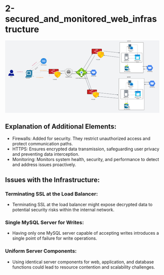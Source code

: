 # 2-secured_and_monitored_web_infrastructure

![](https://github.com/ElGaharbiAyoub/alx-system_engineering-devops/blob/master/0x09-web_infrastructure_design/2-secured_and_monitored_web_infrastructure.png)

## Explanation of Additional Elements:

- Firewalls: Added for security. They restrict unauthorized access and protect communication paths.
- HTTPS: Ensures encrypted data transmission, safeguarding user privacy and preventing data interception.
- Monitoring: Monitors system health, security, and performance to detect and address issues proactively.

## Issues with the Infrastructure:

### Terminating SSL at the Load Balancer:

- Terminating SSL at the load balancer might expose decrypted data to potential security risks within the internal network.

### Single MySQL Server for Writes:

- Having only one MySQL server capable of accepting writes introduces a single point of failure for write operations.

### Uniform Server Components:

- Using identical server components for web, application, and database functions could lead to resource contention and scalability challenges.
